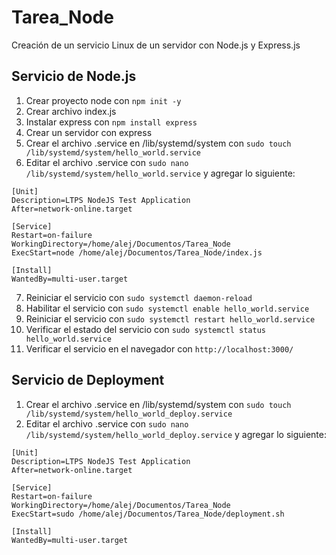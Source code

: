 # Tarea_Node
Creación de un servicio Linux de un servidor con Node.js y Express.js 

## Servicio de Node.js
1. Crear proyecto node con `npm init -y`
2. Crear archivo index.js
3. Instalar express con `npm install express`
4. Crear un servidor con express
5. Crear el archivo .service en /lib/systemd/system con `sudo touch /lib/systemd/system/hello_world.service`
6. Editar el archivo .service con `sudo nano /lib/systemd/system/hello_world.service` y agregar lo siguiente:
```
[Unit]
Description=LTPS NodeJS Test Application
After=network-online.target

[Service]
Restart=on-failure
WorkingDirectory=/home/alej/Documentos/Tarea_Node
ExecStart=node /home/alej/Documentos/Tarea_Node/index.js

[Install]
WantedBy=multi-user.target
```
7. Reiniciar el servicio con `sudo systemctl daemon-reload`
8. Habilitar el servicio con `sudo systemctl enable hello_world.service`
9. Reiniciar el servicio con `sudo systemctl restart hello_world.service`
10. Verificar el estado del servicio con `sudo systemctl status hello_world.service`
11. Verificar el servicio en el navegador con `http://localhost:3000/`

## Servicio de Deployment
1. Crear el archivo .service en /lib/systemd/system con `sudo touch /lib/systemd/system/hello_world_deploy.service`
2. Editar el archivo .service con `sudo nano /lib/systemd/system/hello_world_deploy.service` y agregar lo siguiente:
```
[Unit]
Description=LTPS NodeJS Test Application
After=network-online.target

[Service]
Restart=on-failure
WorkingDirectory=/home/alej/Documentos/Tarea_Node
ExecStart=sudo /home/alej/Documentos/Tarea_Node/deployment.sh

[Install]
WantedBy=multi-user.target
```